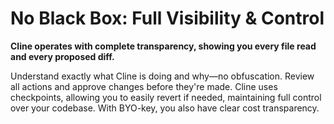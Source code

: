 # No Black Box: Full Visibility & Control

**Cline operates with complete transparency, showing you every file read and every proposed diff.**

Understand exactly what Cline is doing and why—no obfuscation. Review all actions and approve changes before they're made. Cline uses checkpoints, allowing you to easily revert if needed, maintaining full control over your codebase. With BYO-key, you also have clear cost transparency.

<!-- Space for image/gif -->
